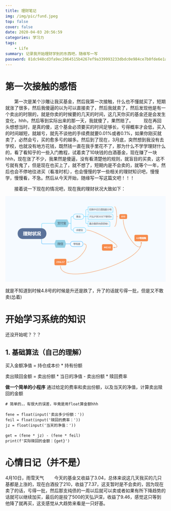 ```yaml
---
title: 理财笔记
img: /img/pic/fund.jpeg
top: false
cover: false
date: 2020-04-03 20:56:59
categories: 学习力
tags:
    - Life
summary: 记录我开始理财学到的东西吧，随缘写一写
password: 81dc948cd3fa9ec2064515b4267ef9a339993233dbdc0e984ce7b0fde6e1a0a9
---
```


<!--more-->

# 第一次接触的感悟

&emsp;&emsp;第一次是某个沙雕让我买基金，然后我第一次接触，什么也不懂就买了，短期就涨了很多，然后我傻逼的以为可以直接卖了，然后我就卖了，然后发现他是有一个卖出的时限的，就是你卖的时候要的几天的时间，这几天你买的基金还是会发生变化，hhh，然后等到实际出来的那一天，我就傻了，果然赔了。
&emsp;&emsp;现在再回头想想当时，是真的傻，这个基金必须要买的时间足够长，亏得概率才会低，买入的时间越短，就越亏，就先不谈他的手续费就要0.01%或者0.1%，如果你刚买就卖了，必然会亏，买的愈多亏的越多。然后到了现在，3月底，突然想到我没有去学校，也就没有地方花钱，既然钱一直在我手里花不了，那为什么不学学理财什么的，看了看知乎的一些入门教程，试着卖了10块钱的白酒基金，现在赚了一块hhh，现在涨了不少，我果然是傻逼，没有看清楚他的规则，就盲目的买卖，这不亏就有鬼了，但是现在也买上了，就不想了，短期内是不会卖的，就等个一年，然后也会不停地往进买（看准时机），也会慢慢的学一些相关的理财知识吧，慢慢学，慢慢看，不急。然后从今天开始，随缘写一写这篇文吧！！！

&emsp;&emsp;接着说一下现在的情况吧，现在我的理财状况大致如下：

![理财现状（悲）](/img/life/fund.png)

就是不知道到时候4.8号的时候是升还是跌了，升了的话就亏得一批，但是又不敢卖(怂着)

# 开始学习系统的知识

还没开始呢？？？

## 1. 基础算法（自己的理解）

买入金额净值 = 持仓成本价 * 持有份额

卖出赎回金额 = 卖出份额 * 当日的净值 - 卖出份额 * 赎回费率

**做一个简单的小程序**
通过给定的费率和卖出份额，以及当天的净值，计算卖出赎回的金额

```
# 简单的，，有很大的误差，毕竟是用float算金额hhh

fene = float(input('卖出多少份额：'))
feil = float(input('赎回的费率：'))
jz = float(input('当天的净值：'))

get = (fene * jz) - (fene * feil)
print(f'实际赎回的金额：{get}')
```





# 心情日记（并不是）

4月10日，雨雪天气
&emsp;&emsp;今天的基金又收益了3.04，总体来说这几天我买的几只基都是上涨的，现在白酒投了210，收益了7.37，这支暂时是不会卖的，因为现在卖了的话，亏得一批，然后那支纯债的一周以后就可以卖或者如果有所下降趋势的话就可以继续加买，最后的是投了500的天弘沪深，收益了9.46，感觉这只等到他降了就再买，这支感觉从大趋势来看是一只好基。
